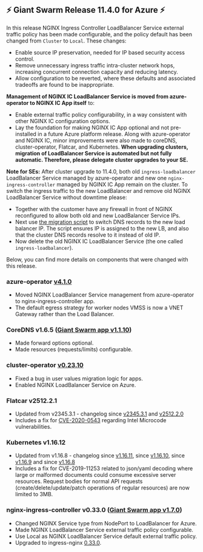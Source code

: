 ## :zap:  Giant Swarm Release 11.4.0 for Azure :zap:

In this release NGINX Ingress Controller LoadBalancer Service external traffic policy has been made configurable, and the policy default has been changed from `Cluster` to `Local`. These changes:

- Enable source IP preservation, needed for IP based security access control.
- Remove unnecessary ingress traffic intra-cluster network hops, increasing concurrent connection capacity and reducing latency.
- Allow configuration to be reverted, where these defaults and associated tradeoffs are found to be inappropriate.

**Management of NGINX IC LoadBalancer Service is moved from azure-operator to NGINX IC App itself** to:

- Enable external traffic policy configurability, in a way consistent with other NGINX IC configuration options.
- Lay the foundation for making NGINX IC App optional and not pre-installed in a future Azure platform release.
Along with azure-operator and NGINX IC, minor improvements were also made to coreDNS, cluster-operator, Flatcar, and Kubernetes.
**When upgrading clusters, migration of LoadBalancer Service is automated but not fully automatic. Therefore, please delegate cluster upgrades to your SE.**

**Note for SEs:** After cluster upgrade to 11.4.0, both old `ingress-loadbalancer` LoadBalancer Service managed by azure-operator and new one `nginx-ingress-controller` managed by NGINX IC App remain on the cluster. To switch the ingress traffic to the new LoadBalancer and remove old NGINX LoadBalancer Service without downtime please:

- Together with the customer have any firewall in front of NGINX reconfigured to allow both old and new LoadBalancer Service IPs.
- Next use [the migration script](https://github.com/giantswarm/azure-operator/blob/master/scripts/migrate-nginx-ingress-controller.sh) to switch DNS records to the new load balancer IP. The script ensures IP is assigned to the new LB, and also that the cluster DNS records resolve to it instead of old IP.
- Now delete the old NGINX IC LoadBalancer Service (the one called `ingress-loadbalancer`).

Below, you can find more details on components that were changed with this release.

### azure-operator [v4.1.0](https://github.com/giantswarm/azure-operator/blob/v4.1.0/CHANGELOG.md#410---2020-06-24)

- Moved NGINX LoadBalancer Service management from azure-operator to nginx-ingress-controller app.
- The default egress strategy for worker nodes VMSS is now a VNET Gateway rather than the Load Balancer.

### CoreDNS v1.6.5 ([Giant Swarm app v1.1.10](https://github.com/giantswarm/coredns-app/blob/master/CHANGELOG.md#v1110-2020-06-29))

- Made forward options optional.
- Made resources (requests/limits) configurable.

### cluster-operator [v0.23.10](https://github.com/giantswarm/cluster-operator/releases/tag/v0.23.10)

- Fixed a bug in user values migration logic for apps.
- Enabled NGINX LoadBalancer Service on Azure.

### Flatcar v2512.2.1
- Updated from v2345.3.1 - 
changelog since [v2345.3.1](https://www.flatcar-linux.org/releases/#release-2512.2.0) and [v2512.2.0](https://www.flatcar-linux.org/releases/#release-2512.2.1)
- Includes a fix for [CVE-2020-0543](https://cve.mitre.org/cgi-bin/cvename.cgi?name=CVE-2020-0543) regarding Intel Microcode vulnerabilities.

### Kubernetes v1.16.12
- Updated from v1.16.8 - 
changelog since [v1.16.11](https://github.com/kubernetes/kubernetes/blob/master/CHANGELOG/CHANGELOG-1.16.md#changelog-since-v11611-1),
since [v1.16.10](https://github.com/kubernetes/kubernetes/blob/master/CHANGELOG/CHANGELOG-1.16.md#changelog-since-v11610),
since [v1.16.9](https://github.com/kubernetes/kubernetes/blob/master/CHANGELOG/CHANGELOG-1.16.md#changelog-since-v1169) and
since [v1.16.8](https://github.com/kubernetes/kubernetes/blob/master/CHANGELOG/CHANGELOG-1.16.md#changelog-since-v1168)
- Includes a fix for CVE-2019-11253 related to json/yaml decoding where large or malformed documents could consume excessive server resources. Request bodies for normal API requests (create/delete/update/patch operations of regular resources) are now limited to 3MB.

### nginx-ingress-controller v0.33.0 ([Giant Swarm app v1.7.0](https://github.com/giantswarm/nginx-ingress-controller-app/blob/master/CHANGELOG.md#v170-2020-06-23))

- Changed NGINX Service type from NodePort to LoadBalancer for Azure.
- Made NGINX LoadBalancer Service external traffic policy configurable.
- Use Local as NGINX LoadBalancer Service default external traffic policy.
- Upgraded to ingress-nginx [0.33.0](https://github.com/kubernetes/ingress-nginx/blob/master/Changelog.md#0330).
